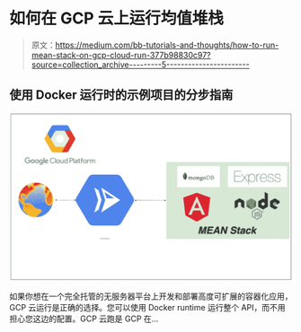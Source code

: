 # 如何在 GCP 云上运行均值堆栈

> 原文：<https://medium.com/bb-tutorials-and-thoughts/how-to-run-mean-stack-on-gcp-cloud-run-377b98830c97?source=collection_archive---------5----------------------->

## 使用 Docker 运行时的示例项目的分步指南

![](img/34c4ba8476a55c8da81971cbffcc8c52.png)

如果你想在一个完全托管的无服务器平台上开发和部署高度可扩展的容器化应用，GCP 云运行是正确的选择。您可以使用 Docker runtime 运行整个 API，而不用担心您这边的配置。GCP 云跑是 GCP 在…